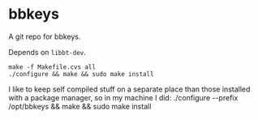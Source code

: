 bbkeys
======

A git repo for bbkeys.

Depends on  `libbt-dev`.

``` 
make -f Makefile.cvs all
./configure && make && sudo make install
```
I like to keep self compiled stuff on a separate place than those installed with a package manager, so in my machine I did:
./configure --prefix /opt/bbkeys && make && sudo make install


